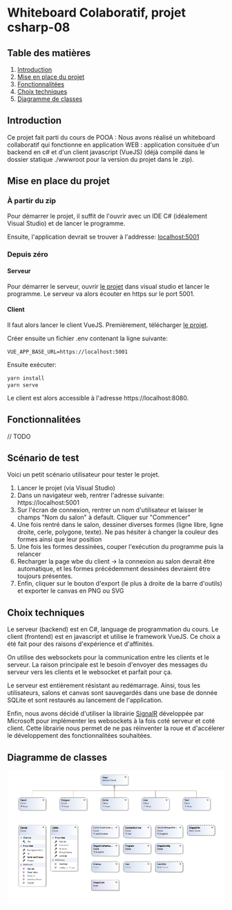 # Whiteboard Colaboratif, projet csharp-08    

## Table des matières

1) [Introduction](#introduction)
2) [Mise en place du projet](#mise-en-place-du-projet)
3) [Fonctionnalitées](#fonctionnalitees)
4) [Choix techniques](#choix-techniques)
5) [Diagramme de classes](#diagramme-de-classes)

## Introduction

Ce projet fait parti du cours de POOA :
Nous avons réalisé un whiteboard collaboratif qui fonctionne en application WEB : application consituée d'un backend en c# et d'un client javascript (VueJS) (déjà compilé dans le dossier statique ./wwwroot pour la version du projet dans le .zip).

## Mise en place du projet

### À partir du zip
Pour démarrer le projet, il suffit de l'ouvrir avec un IDE C# (idéalement Visual Studio) et de lancer le programme.

Ensuite, l'application devrait se trouver à l'addresse: [localhost:5001](https://locahost:5001)

### Depuis zéro
#### Serveur
Pour démarrer le serveur, ouvrir [le projet](https://github.com/csharp-08/csharp-08) dans visual studio et lancer le programme.
Le serveur va alors écouter en https sur le port 5001.

#### Client
Il faut alors lancer le client VueJS. Premièrement, télécharger [le projet](https://github.com/csharp-08/client).

Créer ensuite un fichier .env contenant la ligne suivante:
```
VUE_APP_BASE_URL=https://localhost:5001
```

Ensuite exécuter:
```
yarn install
yarn serve
```

Le client est alors accessible à l'adresse https://localhost:8080.

## Fonctionnalitées

// TODO

## Scénario de test
Voici un petit scénario utilisateur pour tester le projet.

1. Lancer le projet (via Visual Studio)
2. Dans un navigateur web, rentrer l'adresse suivante: https://localhost:5001
3. Sur l'écran de connexion, rentrer un nom d'utilisateur et laisser le champs "Nom du salon" à default. Cliquer sur "Commencer"
4. Une fois rentré dans le salon, dessiner diverses formes (ligne libre, ligne droite, cerle, polygone, texte). Ne pas hésiter à changer la couleur des formes ainsi que leur position
5. Une fois les formes dessinées, couper l'exécution du programme puis la relancer
6. Recharger la page wbe du client -> la connexion au salon devrait être automatique, et les formes précédemment dessinées devraient être toujours présentes.
7. Enfin, cliquer sur le bouton d'export (le plus à droite de la barre d'outils) et exporter le canvas en PNG ou SVG

## Choix techniques

Le serveur (backend) est en C#, language de programmation du cours.
Le client (frontend) est en javascript et utilise le framework VueJS. Ce choix a été fait pour des raisons d'expérience et d'affinités.

On utilise des websockets pour la communication entre les clients et le serveur. La raison principale est le besoin d'envoyer des messages du serveur vers les clients et le websocket et parfait pour ça.

Le serveur est entièrement résistant au redémarrage. Ainsi, tous les utilisateurs, salons et canvas sont sauvegardés dans une base de donnée SQLite et sont restaurés au lancement de l'application.

Enfin, nous avons décidé d'utiliser la librairie [SignalR](https://dotnet.microsoft.com/apps/aspnet/signalr) développée par Microsoft pour implémenter les websockets à la fois coté serveur et coté client. Cette librairie nous permet de ne pas réinventer la roue et d'accélerer le développement des fonctionnalitées souhaitées.   

## Diagramme de classes

![Diagramme de classes](docs/classes.png)